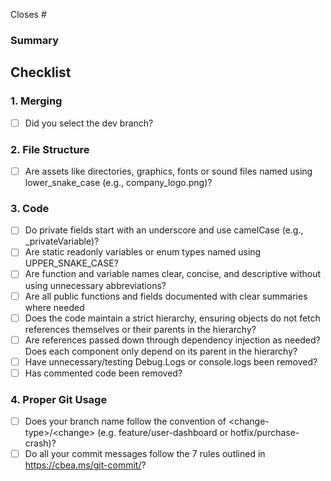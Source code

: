Closes #<issue-number>

### Summary

## Checklist

### 1. Merging

- [ ] Did you select the dev branch?

### 2. File Structure

- [ ] Are assets like directories, graphics, fonts or sound files named using lower_snake_case (e.g., company_logo.png)?

### 3. Code

- [ ] Do private fields start with an underscore and use camelCase (e.g., \_privateVariable)?
- [ ] Are static readonly variables or enum types named using UPPER_SNAKE_CASE?
- [ ] Are function and variable names clear, concise, and descriptive without using unnecessary abbreviations?
- [ ] Are all public functions and fields documented with clear summaries where needed
- [ ] Does the code maintain a strict hierarchy, ensuring objects do not fetch references themselves or their parents in the hierarchy?
- [ ] Are references passed down through dependency injection as needed? Does each component only depend on its parent in the hierarchy?
- [ ] Have unnecessary/testing Debug.Logs or console.logs been removed?
- [ ] Has commented code been removed?

### 4. Proper Git Usage

- [ ] Does your branch name follow the convention of \<change-type\>/\<change\> (e.g. feature/user-dashboard or hotfix/purchase-crash)?
- [ ] Do all your commit messages follow the 7 rules outlined in https://cbea.ms/git-commit/?